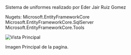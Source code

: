 Sistema de uniformes realizado por Eder Jair Ruiz Gomez

Nugets:
    Microsoft.EntityFrameworkCore
    Microsoft.EntityFrameworkCore.SqlServer
    Microsoft.EntityFrameworkCore.Tools
    
![Vista Principal](https://github.com/ederlucas2224/Uniformes/assets/77474392/b2992e3a-430f-4cd4-8ada-5c254a42e3b4)

Imagen Principal de la pagina.
